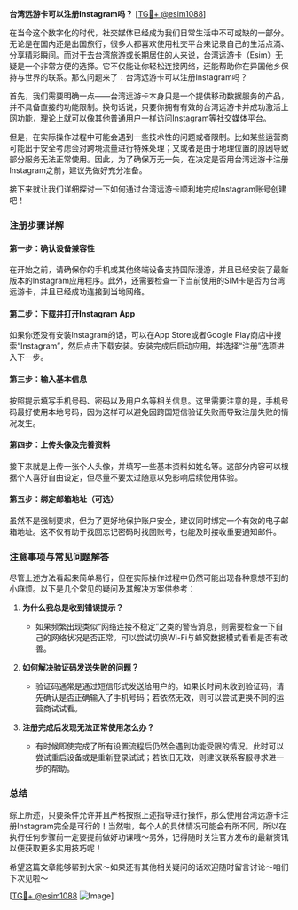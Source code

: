 **台湾远游卡可以注册Instagram吗？** [[TG💪+ @esim1088](https://t.me/s/esim1088)]

在当今这个数字化的时代，社交媒体已经成为我们日常生活中不可或缺的一部分。无论是在国内还是出国旅行，很多人都喜欢使用社交平台来记录自己的生活点滴、分享精彩瞬间。而对于去台湾旅游或长期居住的人来说，台湾远游卡（Esim）无疑是一个非常方便的选择。它不仅能让你轻松连接网络，还能帮助你在异国他乡保持与世界的联系。那么问题来了：台湾远游卡可以注册Instagram吗？

首先，我们需要明确一点——台湾远游卡本身只是一个提供移动数据服务的产品，并不具备直接的功能限制。换句话说，只要你拥有有效的台湾远游卡并成功激活上网功能，理论上就可以像其他普通用户一样访问Instagram等社交媒体平台。

但是，在实际操作过程中可能会遇到一些技术性的问题或者限制。比如某些运营商可能出于安全考虑会对跨境流量进行特殊处理；又或者是由于地理位置的原因导致部分服务无法正常使用。因此，为了确保万无一失，在决定是否用台湾远游卡注册Instagram之前，建议先做好充分准备。

接下来就让我们详细探讨一下如何通过台湾远游卡顺利地完成Instagram账号创建吧！

### 注册步骤详解

#### 第一步：确认设备兼容性
在开始之前，请确保你的手机或其他终端设备支持国际漫游，并且已经安装了最新版本的Instagram应用程序。此外，还需要检查一下当前使用的SIM卡是否为台湾远游卡，并且已经成功连接到当地网络。

#### 第二步：下载并打开Instagram App
如果你还没有安装Instagram的话，可以在App Store或者Google Play商店中搜索“Instagram”，然后点击下载安装。安装完成后启动应用，并选择“注册”选项进入下一步。

#### 第三步：输入基本信息
按照提示填写手机号码、密码以及用户名等相关信息。这里需要注意的是，手机号码最好使用本地号码，因为这样可以避免因跨国短信验证失败而导致注册失败的情况发生。

#### 第四步：上传头像及完善资料
接下来就是上传一张个人头像，并填写一些基本资料如姓名等。这部分内容可以根据个人喜好自由设定，但尽量不要太过随意以免影响后续使用体验。

#### 第五步：绑定邮箱地址（可选）
虽然不是强制要求，但为了更好地保护账户安全，建议同时绑定一个有效的电子邮箱地址。这不仅有助于找回忘记密码时找回账号，也能及时接收重要通知邮件。

### 注意事项与常见问题解答

尽管上述方法看起来简单易行，但在实际操作过程中仍然可能出现各种意想不到的小麻烦。以下是几个常见的疑问及其解决方案供参考：

1. **为什么我总是收到错误提示？**
   - 如果频繁出现类似“网络连接不稳定”之类的警告消息，则需要检查一下自己的网络状况是否正常。可以尝试切换Wi-Fi与蜂窝数据模式看看是否有改善。
   
2. **如何解决验证码发送失败的问题？**
   - 验证码通常是通过短信形式发送给用户的。如果长时间未收到验证码，请先确认是否正确输入了手机号码；若依然无效，则可以尝试更换不同的运营商试试看。

3. **注册完成后发现无法正常使用怎么办？**
   - 有时候即使完成了所有设置流程后仍然会遇到功能受限的情况。此时可以尝试重启设备或是重新登录试试；若依旧无效，则建议联系客服寻求进一步的帮助。

### 总结

综上所述，只要条件允许并且严格按照上述指导进行操作，那么使用台湾远游卡注册Instagram完全是可行的！当然啦，每个人的具体情况可能会有所不同，所以在执行任何步骤前一定要提前做好功课哦～另外，记得随时关注官方发布的最新资讯以便获取更多实用技巧呢！

希望这篇文章能够帮到大家～如果还有其他相关疑问的话欢迎随时留言讨论～咱们下次见啦～

[[TG💪+ @esim1088](https://t.me/s/esim1088) ![Image](https://i.postimg.cc/4NQfJmqS/Snipaste-2025-05-13-00-14-12.png)]